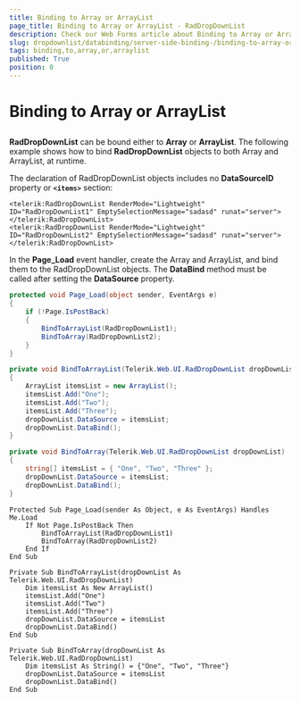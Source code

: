 ```yaml
---
title: Binding to Array or ArrayList
page_title: Binding to Array or ArrayList - RadDropDownList
description: Check our Web Forms article about Binding to Array or ArrayList.
slug: dropdownlist/databinding/server-side-binding-/binding-to-array-or-arraylist
tags: binding,to,array,or,arraylist
published: True
position: 0
---
```


# Binding to Array or ArrayList



## 

**RadDropDownList** can be bound either to **Array** or **ArrayList**. The following example shows how to bind **RadDropDownList** objects to both Array and ArrayList, at runtime.

The declaration of RadDropDownList objects includes no **DataSourceID** property or **`<items>`** section:

````ASPNET
<telerik:RadDropDownList RenderMode="Lightweight" ID="RadDropDownList1" EmptySelectionMessage="sadasd" runat="server">
</telerik:RadDropDownList>
<telerik:RadDropDownList RenderMode="Lightweight" ID="RadDropDownList2" EmptySelectionMessage="sadasd" runat="server">
</telerik:RadDropDownList>
````



In the **Page_Load** event handler, create the Array and ArrayList, and bind them to the RadDropDownList objects. The **DataBind** method must be called after setting the **DataSource** property.



````C#
protected void Page_Load(object sender, EventArgs e)
{
	if (!Page.IsPostBack)
	{
		BindToArrayList(RadDropDownList1);
		BindToArray(RadDropDownList2);
	}
}

private void BindToArrayList(Telerik.Web.UI.RadDropDownList dropDownList)
{
	ArrayList itemsList = new ArrayList();
	itemsList.Add("One");
	itemsList.Add("Two");
	itemsList.Add("Three");
	dropDownList.DataSource = itemsList;
	dropDownList.DataBind();
}

private void BindToArray(Telerik.Web.UI.RadDropDownList dropDownList)
{
	string[] itemsList = { "One", "Two", "Three" };
	dropDownList.DataSource = itemsList;
	dropDownList.DataBind();
}
````
````VB.NET
Protected Sub Page_Load(sender As Object, e As EventArgs) Handles Me.Load
	If Not Page.IsPostBack Then
		BindToArrayList(RadDropDownList1)
		BindToArray(RadDropDownList2)
	End If
End Sub

Private Sub BindToArrayList(dropDownList As Telerik.Web.UI.RadDropDownList)
	Dim itemsList As New ArrayList()
	itemsList.Add("One")
	itemsList.Add("Two")
	itemsList.Add("Three")
	dropDownList.DataSource = itemsList
	dropDownList.DataBind()
End Sub

Private Sub BindToArray(dropDownList As Telerik.Web.UI.RadDropDownList)
	Dim itemsList As String() = {"One", "Two", "Three"}
	dropDownList.DataSource = itemsList
	dropDownList.DataBind()
End Sub
````

